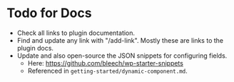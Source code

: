 # Todo for Docs

- Check all links to plugin documentation.
- Find and update any link with "/add-link". Mostly these are links to the plugin docs.
- Update and also open-source the JSON snippets for configuring fields.
  - Here: https://github.com/bleech/wp-starter-snippets
  - Referenced in `getting-started/dynamic-component.md`.
